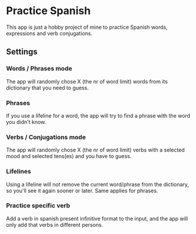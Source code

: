 # Practice Spanish

This app is just a hobby project of mine to practice Spanish words, expressions and verb conjugations. 

## Settings

### Words / Phrases mode
The app will randomly chose X (the nr of word limit) words from its dictionary that you need to guess. 

### Phrases
If you use a lifeline for a word, the app will try to find a phrase with the word you didn't know. 

### Verbs / Conjugations mode
The app will randomly chose X (the nr of word limit) verbs with a selected mood and selected tens(es) and you have to guess.

### Lifelines
Using a lifeline will not remove the current word/phrase from the dictionary, so you'll see it again sooner or later. Same applies for phrases. 

### Practice specific verb
Add a verb in spanish present infinitive format to the input, and the app will only add that verbs in different persons. 
